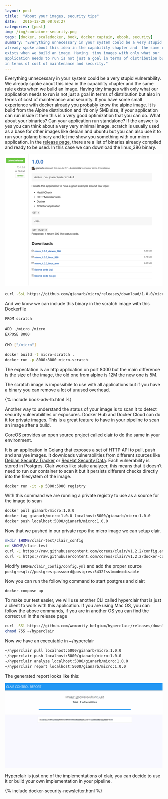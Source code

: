 ```yaml
---
layout: post
title:  "About your images, security tips"
date:   2016-12-28 08:08:27
categories: [post]
img: /img/container-security.png
tags: [docker, scaledocker, book, docker captain, ebook, security]
summary: "Everything unnecessary in your system could be a very stupid vulnerability. We
already spoke about this idea in the capability chapter and  the same rule
exists when we build an image. Having  tiny images with only what our
application needs to run is not just a goal in terms of distribution but also
in terms of cost of maintenance and security."
---
```


Everything unnecessary in your system could be a very stupid vulnerability. We
already spoke about this idea in the capability chapter and  the same rule
exists when we build an image. Having  tiny images with only what our
application needs to run is not just a goal in terms of distribution but also
in terms of cost of maintenance and security.  If you have some small
experience with docker already you probably know the
[alpine](https://hub.docker.com/_/alpine/) image. It is build
from the Alpine distribution and it’s only 5MB size, if your application can
run inside it then this is a very good optimization that you can do.  What
about your binaries? Can your application run standalone? If the answer is yes
you can think about a very very minimal image. scratch is usually used as a
base for other images like debian and ubuntu but you can also use it to run
your golang binary and let me show you something with our micro application.
In the [release page](https://github.com/gianarb/micro/releases/tag/1.0.0),
there are a list of binaries already compiled and ready to be used. In this
case we can download the linux_386 binary.

<img class="img-fluid" src="/img/security-image/micro-release.png">

```bash
curl -SsL https://github.com/gianarb/micro/releases/download/1.0.0/micro_1.0.0_linux_386 > micro
```

And we know we can include this binary in the scratch image with this Dockerfile

```bash
FROM scratch

ADD ./micro /micro
EXPOSE 8000

CMD ["/micro"]
```

```bash
docker build -t micro-scratch .
docker run -p 8000:8000 micro-scratch
```

The expectation is an http application on port 8000 but the main difference is
the size of the image, the old one from alpine is 12M the new one is 5M.

The scratch image is impossibile to use with all applications but if you have a
binary you can remove a lot of unused overhead.

<div class="post row">
  <div class="col-md-12">
      {% include book-adv-lb.html %}
  </div>
</div>

Another way to understand the status of your image is to scan it to detect
security vulnerabilities or exposures. Docker Hub and Docker Cloud can do it
for private images.  This is a great feature to have in your pipeline to scan
an image after a build.

CoreOS provides an open source project called [clair](
https://github.com/coreos/clair) to do the same in your environment.

It is an application in Golang that exposes a set of HTTP API to
pull, push and analyse images. It downloads vulnerabilities from different
sources like [Debian Security
Tracker](https://security-tracker.debian.org/tracker) or [RedHat Security
Data]( https://www.redhat.com/security/data/metrics/). Each vulnerability is
stored in Postgres. Clair works like static analyzer, this means that it
doesn’t need to run our container to scan it but it persists different checks
directly into the filesystem of the image.

```bash
docker run -it -p 5000:5000 registry
```

With this command we are running a private registry to use as a source for the
image to scan

```bash
docker pull gianarb/micro:1.0.0
docker tag gianarb/micro:1.0.0 localhost:5000/gianarb/micro:1.0.0
docker push localhost:5000/gianarb/micro:1.0.0
```

Now that we pushed in our private repo the micro image we can setup clair.

```bash
mkdir $HOME/clair-test/clair_config
cd $HOME/clair-test
curl -L https://raw.githubusercontent.com/coreos/clair/v1.2.2/config.example.yaml -o clair_config/config.yaml
curl -L https://raw.githubusercontent.com/coreos/clair/v1.2.2/docker-compose.yml -o docker-compose.yml
```
Modify `$HOME/clair_config/config.yml` and add the proper source
`postgresql://postgres:password@postgres:5432?sslmode=disable`

Now you can run the following command to start postgres and clair:

```bash
docker-compose up
```

To make our test easier, we will use another CLI called hyperclair that is just
a client to work with this application. If you are using Mac OS, you can follow
the above commands, if you are in another OS you can find the correct url in
the release page

```bash
curl -SSl https://github.com/wemanity-belgium/hyperclair/releases/download/0.5.2/hyperclair-darwin-386 > ~/hyperclair
chmod 755 ~/hyperclair
```

Now we have an executable in ~/hyperclair

```bash
~/hyperclair pull localhost:5000/gianarb/micro:1.0.0
~/hyperclair push localhost:5000/gianarb/micro:1.0.0
~/hyperclair analyze localhost:5000/gianarb/micro:1.0.0
~/hyperclair report localhost:5000/gianarb/micro:1.0.0
```

The generated report looks like this:

<img class="img-fluid" src="/img/security-image/report-clair.png">

Hyperclair is just one of the implementations of clair, you can decide to use
it or build your own implementation in your pipeline.

<div class="post row">
  <div class="col-md-12">
      {% include docker-security-newsletter.html %}
  </div>
</div>

